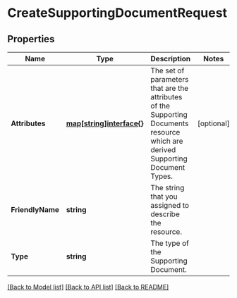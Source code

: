 # CreateSupportingDocumentRequest

## Properties

Name | Type | Description | Notes
------------ | ------------- | ------------- | -------------
**Attributes** | [**map[string]interface{}**](.md) | The set of parameters that are the attributes of the Supporting Documents resource which are derived Supporting Document Types. | [optional] 
**FriendlyName** | **string** | The string that you assigned to describe the resource. | 
**Type** | **string** | The type of the Supporting Document. | 

[[Back to Model list]](../README.md#documentation-for-models) [[Back to API list]](../README.md#documentation-for-api-endpoints) [[Back to README]](../README.md)


